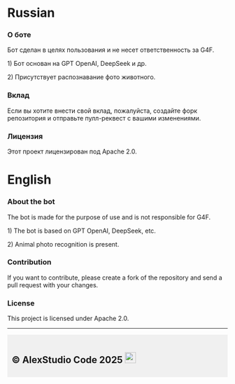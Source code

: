 <h1>Russian</h1>

<h3>О боте</h3>

<p>Бот сделан в целях пользования и не несет ответственность за G4F.</p>
<p>1) Бот основан на GPT OpenAI, DeepSeek и др.</p>
<p>2) Присутствует распознавание фото животного.</p>

<h3>Вклад</h3>

<p>Если вы хотите внести свой вклад, пожалуйста, создайте форк репозитория и отправьте пулл-реквест с вашими изменениями.</p>

<h3>Лицензия</h3>

<p>Этот проект лицензирован под Apache 2.0.</p>

<h1>English</h1>

<h3>About the bot</h3>

<p>The bot is made for the purpose of use and is not responsible for G4F.</p>
<p>1) The bot is based on GPT OpenAI, DeepSeek, etc.</p>
<p>2) Animal photo recognition is present.</p>

<h3>Contribution</h3>

<p>If you want to contribute, please create a fork of the repository and send a pull request with your changes.</p>

<h3>License</h3>

<p>This project is licensed under Apache 2.0.</p>

---

<div style="background-color: #f0f0f0; padding: 10px;">
  
<h2>© AlexStudio Code 2025 <img src="https://i.imgur.com/UQkLmPL.png" width="25" /></h2>

</div>
